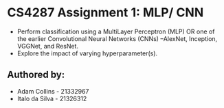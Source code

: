 # CS4287 Assignment 1: MLP/ CNN
- Perform  classification using a MultiLayer Perceptron (MLP) OR one of the earlier Convolutional Neural Networks (CNNs) –AlexNet, Inception, VGGNet, and ResNet.
- Explore the impact of varying hyperparameter(s).

## Authored by:
- Adam Collins - 21332967
- Italo da Silva - 21326312
